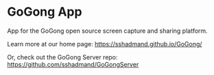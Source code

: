 # GoGong App
App for the GoGong open source screen capture and sharing platform.

Learn more at our home page: https://sshadmand.github.io/GoGong/

Or, check out the GoGong Server repo: https://github.com/sshadmand/GoGongServer

